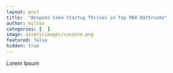 ```yaml
---
layout: post
title:  "Bespoke Coke Startup Thrives in Top MBA Bathrooms"
author: milton
categories: [  ]
image: assets/images/cocaine.png
featured: false
hidden: true
---
```


Lorem Ipsum